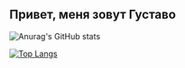 ## Привет, меня зовут Густаво

![Anurag's GitHub stats](https://github-readme-stats.vercel.app/api?username=GustavoRaia&theme=github_dark&hide=stars&show_icons=true)

[![Top Langs](https://github-readme-stats.vercel.app/api/top-langs/?username=GustavoRaia&layout=compact&theme=github_dark&hide_progress=true)](https://github.com/anuraghazra/github-readme-stats)

<!--
[![Top Langs](https://github-readme-stats.vercel.app/api/top-langs/?username=GustavoRaia)](https://github.com/anuraghazra/github-readme-stats)

**GustavoRaia/GustavoRaia** is a ✨ _special_ ✨ repository because its `README.md` (this file) appears on your GitHub profile.

Here are some ideas to get you started:

- 🔭 I’m currently working on ...
- 🌱 I’m currently learning ...
- 👯 I’m looking to collaborate on ...
- 🤔 I’m looking for help with ...
- 💬 Ask me about ...
- 📫 How to reach me: ...
- 😄 Pronouns: ...
- ⚡ Fun fact: ...
-->
